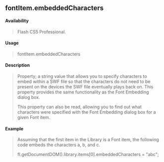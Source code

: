 ## fontItem.embeddedCharacters

#### Availability

> Flash CS5 Professional.

#### Usage

> fontItem.embeddedCharacters

#### Description

> Property; a string value that allows you to specify characters to embed within a SWF file so that the characters do not need to be present on the devices the SWF file eventually plays back on. This property provides the same functionality as the Font Embedding dialog box.
>
> This property can also be read, allowing you to find out what characters were specified with the Font Embedding dialog box for a given Font item.

#### Example

> Assuming that the first item in the Library is a Font item, the following code embeds the characters a, b, and c.
>
> fl.getDocumentDOM().library.items\[0\].embeddedCharacters = "abc";
